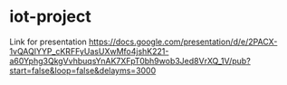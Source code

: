 # iot-project

Link for presentation 
https://docs.google.com/presentation/d/e/2PACX-1vQAQlYYP_cKRFFyUasUXwMfo4jshK221-a60Yphg3QkgVvhbuqsYnAK7XFpT0bh9wob3Jed8VrXQ_1V/pub?start=false&loop=false&delayms=3000
